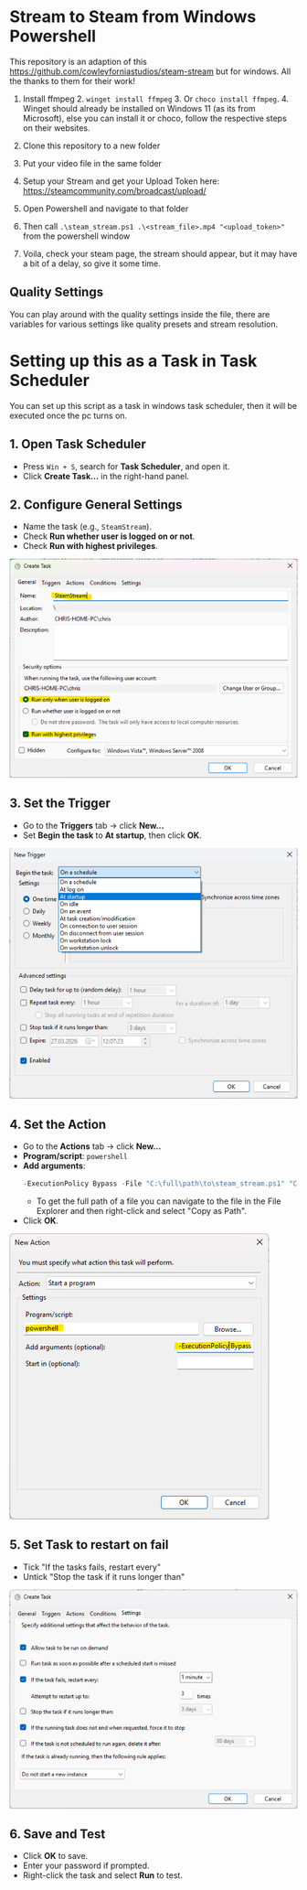# Stream to Steam from Windows Powershell

This repository is an adaption of this https://github.com/cowleyforniastudios/steam-stream but for windows.
All the thanks to them for their work!

1. Install ffmpeg
   2. `winget install ffmpeg` 
   3. Or `choco install ffmpeg`. 
      4. Winget should already be installed on Windows 11 (as its from Microsoft), else you can install it or choco, follow the respective steps on their websites.

2. Clone this repository to a new folder
3. Put your video file in the same folder
4. Setup your Stream and get your Upload Token here: https://steamcommunity.com/broadcast/upload/
5. Open Powershell and navigate to that folder
6. Then call `.\steam_stream.ps1 .\<stream_file>.mp4 "<upload_token>"` from the powershell window
7. Voila, check your steam page, the stream should appear, but it may have a bit of a delay, so give it some time.

## Quality Settings

You can play around with the quality settings inside the file, there are variables for various settings like quality presets and stream resolution.

# Setting up this as a Task in Task Scheduler

You can set up this script as a task in windows task scheduler, then it will be executed once the pc turns on.

## 1. Open Task Scheduler

- Press `Win + S`, search for **Task Scheduler**, and open it.
- Click **Create Task...** in the right-hand panel.

## 2. Configure General Settings

- Name the task (e.g., `SteamStream`).
- Check **Run whether user is logged on or not**.
- Check **Run with highest privileges**.

![Create_Task_01.png](pictures/Create_Task_01.png)


## 3. Set the Trigger

- Go to the **Triggers** tab → click **New...**
- Set **Begin the task** to **At startup**, then click **OK**.

![Create_Task_02.png](pictures/Create_Task_02.png)

## 4. Set the Action

- Go to the **Actions** tab → click **New...**
- **Program/script**: `powershell`
- **Add arguments**:
  ```ps1
  -ExecutionPolicy Bypass -File "C:\full\path\to\steam_stream.ps1" "C:\full\path\to\stream_video.mp4" "<upload_token>"
  ```
  - To get the full path of a file you can navigate to the file in the File Explorer and then right-click and select "Copy as Path".
- Click **OK**.

![Create_Task_03.png](pictures/Create_Task_03.png)

## 5. Set Task to restart on fail

- Tick "If the tasks fails, restart every"
- Untick "Stop the task if it runs longer than"

![Create_Task_04.png](pictures/Create_Task_04.png)

## 6. Save and Test

- Click **OK** to save.
- Enter your password if prompted.
- Right-click the task and select **Run** to test.
